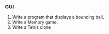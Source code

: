 
### GUI

1. Write a program that displays a bouncing ball.
2. Write a Memory game.
3. Write a Tetris clone